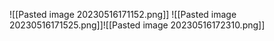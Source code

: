 
![[Pasted image 20230516171152.png]]
![[Pasted image 20230516171525.png]]![[Pasted image 20230516172310.png]]